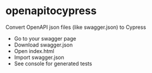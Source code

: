# openapitocypress
Convert OpenAPI json files (like swagger.json) to Cypress

* Go to your swagger page
* Download swagger.json
* Open index.html
* Import swagger.json
* See console for generated tests

